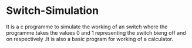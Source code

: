 # Switch-Simulation
It is a c programme to simulate the working of an switch where the programme takes the values 0 and 1 representing the switch bieng off and on respectively .It is also a basic program for working of a calculator.
